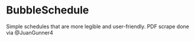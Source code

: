 # BubbleSchedule
Simple schedules that are more legible and user-friendly. PDF scrape done via @JuanGunner4
